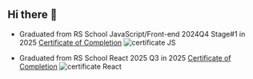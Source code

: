 ## Hi there 👋
- Graduated from RS School JavaScript/Front-end 2024Q4 Stage#1 in 2025 [Certificate of Completion](https://app.rs.school/certificate/m4tyuckz)
![certificate JS](https://github.com/user-attachments/assets/aa58865d-d1e9-4cd6-8e40-84fea72b2369)


- Graduated from RS School React 2025 Q3 in 2025 [Certificate of Completion](https://app.rs.school/certificate/cqppoqho)
  ![certificate React](https://github.com/user-attachments/assets/c8c00cc6-ee4b-4f05-a65b-53133e96d7f2)

